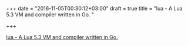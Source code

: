 +++
date = "2016-11-05T00:30:12+03:00"
draft = true
title = "lua - A Lua 5.3 VM and compiler written in Go. "

+++

<p><a href="https://t.co/DV280FiidK">lua - A Lua 5.3 VM and compiler written in Go. </a></p>

